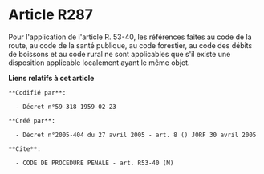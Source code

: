 # Article R287

Pour l'application de l'article R. 53-40, les références faites au code de la route, au code de la santé publique, au code
forestier, au code des débits de boissons et au code rural ne sont applicables que s'il existe une disposition applicable
localement ayant le même objet.

**Liens relatifs à cet article**

	**Codifié par**:

	  - Décret n°59-318 1959-02-23

	**Créé par**:

	  - Décret n°2005-404 du 27 avril 2005 - art. 8 () JORF 30 avril 2005

	**Cite**:

	  - CODE DE PROCEDURE PENALE - art. R53-40 (M)
